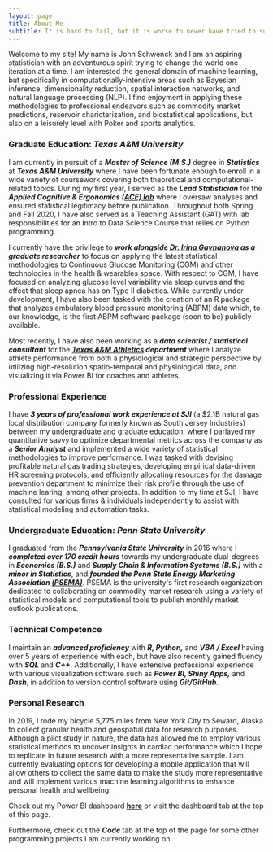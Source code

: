 ```yaml
---
layout: page
title: About Me
subtitle: It is hard to fail, but it is worse to never have tried to succeed. - Theodore Roosevelt
---
```


Welcome to my site! My name is John Schwenck and I am an aspiring statistician with an adventurous spirit trying to change the world one iteration at a time. I am interested the general domain of machine learning, but specifically in computationally-intensive areas such as Bayesian inference, dimensionality reduction, spatial interaction networks, and natural language processing (NLP). I find enjoyment in applying these methodologies to professional endeavors such as commodity market predictions, reservoir charicterization, and biostatistical applications, but also on a leisurely level with Poker and sports analytics.

### Graduate Education: *Texas A&M University*
I am currently in pursuit of a ***Master of Science (M.S.)*** degree in ***Statistics*** at ***Texas A&M University*** where I have been fortunate enough to enroll in a wide variety of coursework covering both theoretical and computational-related topics. During my first year, I served as the ***Lead Statistician*** for the ***Applied Cognitive & Ergonomics [(ACE) lab](https://acelab.tamu.edu/)*** where I oversaw analyses and ensured statistical legitimacy before publication. Throughout both Spring and Fall 2020, I have also served as a Teaching Assistant (GAT) with lab responsibilities for an Intro to Data Science Course that relies on Python programming. 

I currently have the privilege to ***work alongside [Dr. Irina Gaynanova](https://irinagain.github.io/) as a graduate researcher*** to focus on applying the latest statistical methodologies to Continuous Glucose Monitoring (CGM) and other technologies in the health & wearables space. With respect to CGM, I have focused on analyzing glucose level variability via sleep curves and the effect that sleep apnea has on Type II diabetics. While currently under development, I have also been tasked with the creation of an R package that analyzes ambulatory blood pressure monitoring (ABPM) data which, to our knowledge, is the first ABPM software package (soon to be) publicly available. 

Most recently, I have also been working as a ***data scientist / statistical consultant*** for the ***[Texas A&M Athletics](https://www.tamu.edu/athletics/index.html) department*** where I analyze athlete performance from both a physiological and strategic perspective by utilizing high-resolution spatio-temporal and physiological data, and visualizing it via Power BI for coaches and athletes.

### Professional Experience
I have ***3 years of professional work experience at SJI*** (a $2.1B natural gas local distribution company formerly known as South Jersey Industries) between my undergraduate and graduate education, where I parlayed my quantitative savvy to optimize departmental metrics across the company as a ***Senior Analyst*** and implemented a wide variety of statistical methodologies to improve performance. I was tasked with devising profitable natural gas trading strategies, developing empirical data-driven HR screening protocols, and efficiently allocating resources for the damage prevention department to minimize their risk profile through the use of machine learing, among other projects. In addition to my time at SJI, I have consulted for various firms & individuals independently to assist with statistical modeling and automation tasks. 

### Undergraduate Education: *Penn State University*
I graduated from the ***Pennsylvania State University*** in 2016 where I ***completed over 170 credit hours*** towards my undergraduate dual-degrees in ***Economics (B.S.)*** and ***Supply Chain & Information Systems (B.S.)*** with a ***minor in Statistics***, and ***founded the Penn State Energy Marketing Association [(PSEMA)](https://www.pennstateema.com/)***. PSEMA is the university's first research organization dedicated to collaborating on commodity market research using a variety of statistical models and computational tools to publish monthly market outlook publications.

### Technical Competence
I maintain an ***advanced proficiency*** with ***R, Python,*** and ***VBA / Excel*** having over 5 years of experience with each, but have also recently gained fluency with ***SQL*** and ***C++***. Additionally, I have extensive professional experience with various visualization software such as ***Power BI, Shiny Apps,*** and ***Dash***, in addition to version control software using ***Git/GitHub***.

### Personal Research
In 2019, I rode my bicycle 5,775 miles from New York City to Seward, Alaska to collect granular health and geospatial data for research purposes. Although a pilot study in nature, the data has allowed me to employ various statistical methods to uncover insights in cardiac performance which I hope to replicate in future research with a more representative sample. I am currently evaluating options for developing a mobile application that will allow others to collect the same data to make the study more representative and will implement various machine learning algorithms to enhance personal health and wellbeing. 

Check out my Power BI dashboard **[here](https://app.powerbi.com/view?r=eyJrIjoiYjdmYTAzMmEtZjllZS00Mzg4LTljZDMtMTQ1Y2EyODJkNmQ1IiwidCI6IjY4ZjM4MWUzLTQ2ZGEtNDdiOS1iYTU3LTZmMzIyYjhmMGRhMSIsImMiOjN9)** or visit the dashboard tab at the top of this page.

Furthermore, check out the ***Code*** tab at the top of the page for some other programming projects I am currently working on.
